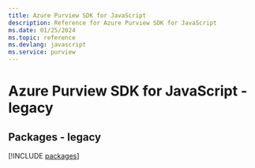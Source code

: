 ```yaml
---
title: Azure Purview SDK for JavaScript
description: Reference for Azure Purview SDK for JavaScript
ms.date: 01/25/2024
ms.topic: reference
ms.devlang: javascript
ms.service: purview
---
```

# Azure Purview SDK for JavaScript - legacy
## Packages - legacy
[!INCLUDE [packages](purview-index.md)]